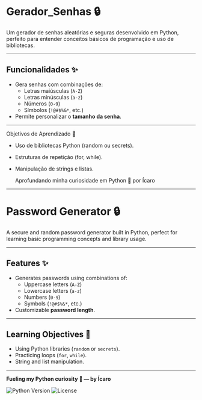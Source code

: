 # Gerador_Senhas 🔒 
Um gerador de senhas aleatórias e seguras desenvolvido em Python, perfeito para entender conceitos básicos de programação e uso de bibliotecas.

---

## Funcionalidades ✨
- Gera senhas com combinações de:
  - Letras maiúsculas (`A-Z`)
  - Letras minúsculas (`a-z`)
  - Números (`0-9`)
  - Símbolos (`!@#$%&*`, etc.)
- Permite personalizar o **tamanho da senha**.

---

Objetivos de Aprendizado 🎯
- Uso de bibliotecas Python (random ou secrets).
- Estruturas de repetição (for, while).
- Manipulação de strings e listas.

    Aprofundando minha curiosidade em Python 🐍 por Ícaro

---

# Password Generator 🔒

A secure and random password generator built in Python, perfect for learning basic programming concepts and library usage.

---

## Features ✨
- Generates passwords using combinations of:
  - Uppercase letters (`A-Z`)
  - Lowercase letters (`a-z`)
  - Numbers (`0-9`)
  - Symbols (`!@#$%&*`, etc.)
- Customizable **password length**.

---

## Learning Objectives 🎯
- Using Python libraries (`random` or `secrets`).
- Practicing loops (`for`, `while`).
- String and list manipulation.

---

**Fueling my Python curiosity 🐍 — by Ícaro** 


<img src="https://img.shields.io/badge/Python-3.8%2B-blue?logo=python" alt="Python Version"> <img src="https://img.shields.io/badge/License-MIT-green" alt="License">